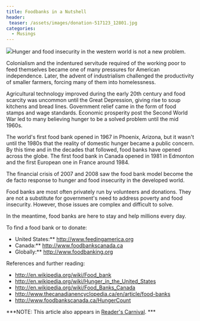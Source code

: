 ```yaml
---
title: Foodbanks in a Nutshell
header:
 teaser: /assets/images/donation-517123_12801.jpg
categories:
  - Musings
---
```

<img src="https://douglangille.github.io/assets/images/donation-517123_12801.jpg">Hunger and food insecurity in the western world is not a new problem.

<span class="embed-youtube" style="text-align:center; display: block;"></span>

Colonialism and the indentured servitude required of the working poor to feed themselves became one of many pressures for American independence. Later, the advent of industrialism challenged the productivity of smaller farmers, forcing many of them into homelessness.

Agricultural technology improved during the early 20th century and food scarcity was uncommon until the Great Depression, giving rise to soup kitchens and bread lines. Government relief came in the form of food stamps and wage standards. Economic prosperity post the Second World War led to many believing hunger to be a solved problem until the mid 1960s.

The world's first food bank opened in 1967 in Phoenix, Arizona, but it wasn't until the 1980s that the reality of domestic hunger became a public concern. By this time and in the decades that followed, food banks have opened across the globe. The first food bank in Canada opened in 1981 in Edmonton and the first European one in France around 1984.

The financial crisis of 2007 and 2008 saw the food bank model become the de facto response to hunger and food insecurity in the developed world.

Food banks are most often privately run by volunteers and donations. They are not a substitute for government's need to address poverty and food insecurity. However, those issues are complex and difficult to solve.

In the meantime, food banks are here to stay and help millions every day.

To find a food bank or to donate:

<ul>
  <li>United States:** <a href="http://www.feedingamerica.org/">http://www.feedingamerica.org</a></li>
  <li>Canada:** <a href="http://www.foodbankscanada.ca/">http://www.foodbankscanada.ca</a></li>
  <li>Globally:** <a href="http://www.foodbanking.org/">http://www.foodbanking.org</a></li>
</ul>

References and further reading:

<ul>
  <li><a href="http://en.wikipedia.org/wiki/Food_bank">http://en.wikipedia.org/wiki/Food_bank</a></li>
  <li><a href="http://en.wikipedia.org/wiki/Hunger_in_the_United_States">http://en.wikipedia.org/wiki/Hunger_in_the_United_States</a></li>
  <li><a href="http://en.wikipedia.org/wiki/Food_Banks_Canada">http://en.wikipedia.org/wiki/Food_Banks_Canada</a></li>
  <li><a href="http://www.thecanadianencyclopedia.ca/en/article/food-banks">http://www.thecanadianencyclopedia.ca/en/article/food-banks</a></li>
  <li><a href="http://www.foodbankscanada.ca/HungerCount">http://www.foodbankscanada.ca/HungerCount</a></li>
</ul>

***NOTE: This article also appears in <a href="http://alongstoryshort.net/food-banks-nutshell/">Reader's Carnival</a>. ***